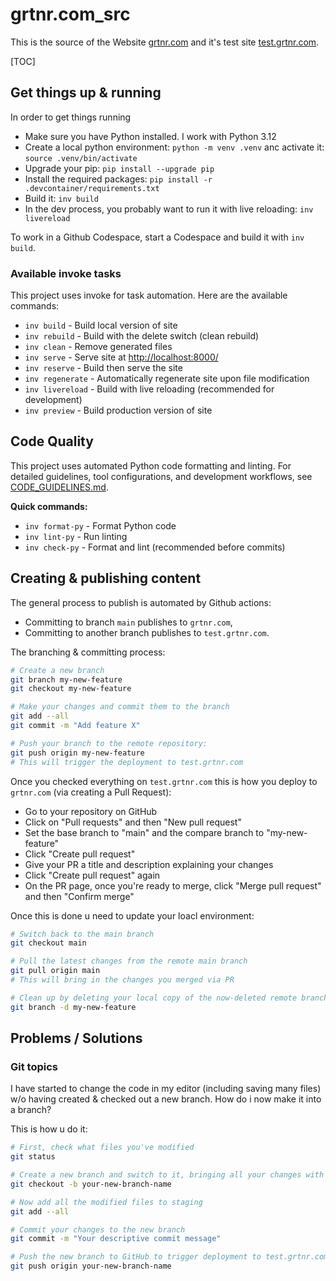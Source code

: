 # grtnr.com_src

This is the source of the Website [grtnr.com](https://grtnr.com) and it's test site [test.grtnr.com](https://test.grtnr.com).

[TOC]

## Get things up & running

In order to get things running

- Make sure you have Python installed. I work with Python 3.12
- Create a local python environment: `python -m venv .venv` anc activate it: `source .venv/bin/activate`
- Upgrade your pip: `pip install --upgrade pip`
- Install the required packages: `pip install -r .devcontainer/requirements.txt`
- Build it: `inv build`
- In the dev process, you probably want to run it with live reloading: `inv livereload`

To work in a Github Codespace, start a Codespace and build it with `inv build`.

### Available invoke tasks

This project uses invoke for task automation. Here are the available commands:

- `inv build` - Build local version of site
- `inv rebuild` - Build with the delete switch (clean rebuild)
- `inv clean` - Remove generated files
- `inv serve` - Serve site at <http://localhost:8000/>
- `inv reserve` - Build then serve the site
- `inv regenerate` - Automatically regenerate site upon file modification
- `inv livereload` - Build with live reloading (recommended for development)
- `inv preview` - Build production version of site

## Code Quality

This project uses automated Python code formatting and linting. For detailed guidelines, tool configurations, and development workflows, see [CODE_GUIDELINES.md](CODE_GUIDELINES.md).

**Quick commands:**

- `inv format-py` - Format Python code
- `inv lint-py` - Run linting
- `inv check-py` - Format and lint (recommended before commits)

## Creating & publishing content

The general process to publish is automated by Github actions:

- Committing to branch `main` publishes to `grtnr.com`,
- Committing to another branch publishes to `test.grtnr.com`.

The branching & committing process:

```bash
# Create a new branch
git branch my-new-feature
git checkout my-new-feature

# Make your changes and commit them to the branch
git add --all
git commit -m "Add feature X"

# Push your branch to the remote repository:
git push origin my-new-feature
# This will trigger the deployment to test.grtnr.com
```

Once you checked everything on `test.grtnr.com` this is how you deploy to `grtnr.com` (via creating a Pull Request):

- Go to your repository on GitHub
- Click on "Pull requests" and then "New pull request"
- Set the base branch to "main" and the compare branch to "my-new-feature"
- Click "Create pull request"
- Give your PR a title and description explaining your changes
- Click "Create pull request" again
- On the PR page, once you're ready to merge, click "Merge pull request" and then "Confirm merge"

Once this is done u need to update your loacl environment:

```bash
# Switch back to the main branch
git checkout main

# Pull the latest changes from the remote main branch
git pull origin main
# This will bring in the changes you merged via PR

# Clean up by deleting your local copy of the now-deleted remote branch
git branch -d my-new-feature
```

## Problems / Solutions

### Git topics

I have started to change the code in my editor (including saving many files) w/o having created & checked out a new branch. How do i now make it into a branch?

This is how u do it:

```bash
# First, check what files you've modified
git status

# Create a new branch and switch to it, bringing all your changes with you
git checkout -b your-new-branch-name

# Now add all the modified files to staging
git add --all

# Commit your changes to the new branch
git commit -m "Your descriptive commit message"

# Push the new branch to GitHub to trigger deployment to test.grtnr.com
git push origin your-new-branch-name
```
